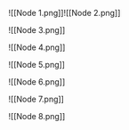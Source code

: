 ![[Node 1.png]]![[Node 2.png]]

![[Node 3.png]]

![[Node 4.png]]

![[Node 5.png]]

![[Node 6.png]]

![[Node 7.png]]

![[Node 8.png]]
